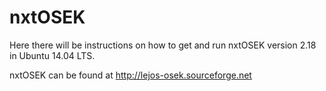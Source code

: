 # nxtOSEK

Here there will be instructions on how to get and run nxtOSEK version 2.18 in Ubuntu 14.04 LTS.

nxtOSEK can be found at http://lejos-osek.sourceforge.net
